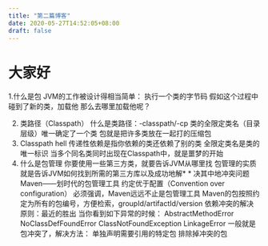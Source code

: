 ```yaml
---
title: "第二篇博客"
date: 2020-05-27T14:52:05+08:00
draft: false
---
```

# 大家好
1.什么是包
JVM的工作被设计得相当简单：
执行一个类的字节码
假如这个过程中碰到了新的类，加载他
那么去哪里加载他呢？

2. 类路径（Classpath）
什么是类路径：-classpath/-cp
类的全限定类名（目录层级）唯一确定了一个类
包就是把许多类放在一起打的压缩包
3. Classpath hell
传递性依赖是指你依赖的类还依赖了别的类
全限定类名是类的唯一标识
当多个同名类同时出现在Classpath中，就是噩梦的开始
4. 什么是包管理
你要使用一些第三方类，就要告诉JVM从哪里找
包管理的实质就是告诉JVM如何找到所需的第三方库以及成功地解* * 决其中地冲突问题
Maven——划时代的包管理工具
约定优于配置（Convention over configuration）
必须强调，Maven远远不止是包管理工具
Maven的包按照约定为所有的包编号，方便检索，groupId/artifactId/version
依赖冲突的解决原则：最近的胜出
当你看到如下异常的时候：
AbstractMethodError
NoClassDefFoundError
ClassNotFoundException
LinkageError
一般就是包冲突了，解决方法：
单独声明需要引用的特定包
排除掉冲突的包


